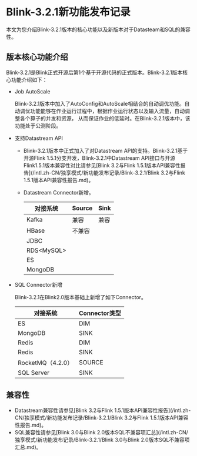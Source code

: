 # Blink-3.2.1新功能发布记录

本文为您介绍Blink-3.2.1版本的核心功能以及新版本对于Datasteam和SQL的兼容性。

## 版本核心功能介绍

Blink-3.2.1是Blink正式开源后第1个基于开源代码的正式版本。Blink-3.2.1版本核心功能介绍如下：

-   Job AutoScale

    Blink-3.2.1版本中加入了AutoConfig和AutoScale相结合的自动调优功能。自动调优功能能够在作业运行过程中，根据作业运行状态以及输入流量，自动调整各个算子的并发和资源， 从而保证作业的低延时。在Blink-3.2.1版本中，该功能处于公测阶段。

-   支持Datastream API
    -   Blink-3.2.1版本中正式加入了对Datastream API的支持。Blink-3.2.1基于开源Flink 1.5.1分支开发，Blink-3.2.1中Datastream API接口与开源Flink1.5.1版本兼容性对比请参见[Blink 3.2与Flink 1.5.1版本API兼容性报告](/intl.zh-CN/独享模式/新功能发布记录/Blink-3.2.1/Blink 3.2与Flink 1.5.1版本API兼容性报告.md)。
    -   Datastream Connector新增。

        |对接系统|Source|Sink|
        |----|------|----|
        |Kafka|兼容|兼容|
        |HBase|不兼容|
        |JDBC|
        |RDS<MySQL\>|
        |ES|
        |MongoDB|

-   SQL Connector新增

    Blink-3.2.1在Blink2.0版本基础上新增了如下Connector。

    |对接系统|Connector类型|
    |----|-----------|
    |ES|DIM|
    |MongoDB|SINK|
    |Redis|DIM|
    |Redis|SINK|
    |RocketMQ（4.2.0）|SOURCE|
    |SQL Server|SINK|


## 兼容性

-   Datastream兼容性请参见[Blink 3.2与Flink 1.5.1版本API兼容性报告](/intl.zh-CN/独享模式/新功能发布记录/Blink-3.2.1/Blink 3.2与Flink 1.5.1版本API兼容性报告.md)。
-   SQL兼容性请参见[Blink 3.0与Blink 2.0版本SQL不兼容项汇总](/intl.zh-CN/独享模式/新功能发布记录/Blink-3.2.1/Blink 3.0与Blink 2.0版本SQL不兼容项汇总.md)。

